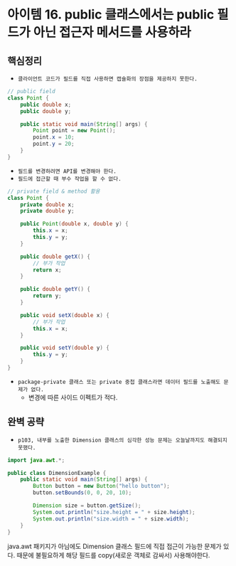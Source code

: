 # 아이템 16. public 클래스에서는 public 필드가 아닌 접근자 메서드를 사용하라

## 핵심정리

- `클라이언트 코드가 필드를 직접 사용하면 캡슐화의 장점을 제공하지 못한다.`

```java
// public field
class Point {
    public double x;
    public double y;

    public static void main(String[] args) {
        Point point = new Point();
        point.x = 10;
        point.y = 20;
    }
}
```

- `필드를 변경하려면 API를 변경해야 한다.`
- `필드에 접근할 때 부수 작업을 할 수 없다.`

```java
// private field & method 활용
class Point {
    private double x;
    private double y;

    public Point(double x, double y) {
        this.x = x;
        this.y = y;
    }

    public double getX() {
        // 부가 작업
        return x;
    }

    public double getY() {
        return y;
    }

    public void setX(double x) {
        // 부가 작업
        this.x = x;
    }

    public void setY(double y) {
        this.y = y;
    }
}
```

- `package-private 클래스 또는 private 중첩 클래스라면 데이터 필드를 노출해도 문제가 없다.`
    - 변경에 따른 사이드 이펙트가 적다.

## 완벽 공략

- `p103, 내부를 노출한 Dimension 클래스의 심각한 성능 문제는 오늘날까지도 해결되지 못했다.`

```java
import java.awt.*;

public class DimensionExample {
    public static void main(String[] args) {
        Button button = new Button("hello button");
        button.setBounds(0, 0, 20, 10);

        Dimension size = button.getSize();
        System.out.println("size.height = " + size.height);
        System.out.println("size.width = " + size.width);
    }
}
```

java.awt 패키지가 아님에도 Dimension 클래스 필드에 직접 접근이 가능한 문제가 있다. 때문에 불필요하게 해당 필드를 copy(새로운 객체로 감싸서) 사용해야한다.